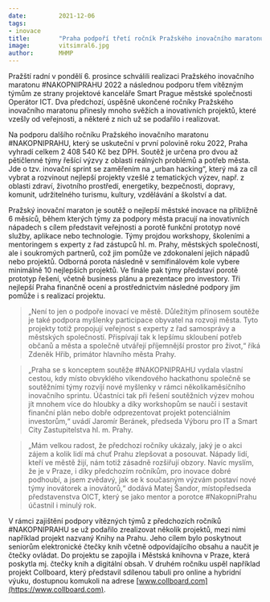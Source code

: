 ```yaml
---
date:         2021-12-06
tags:        
- inovace
title:        "Praha podpoří třetí ročník Pražského inovačního maratonu #NAKOPNIPRAHU"
image: 	      vitsimral6.jpg
author:       MHMP
---
```

 
Pražští radní v pondělí 6. prosince schválili realizaci Pražského inovačního maratonu #NAKOPNIPRAHU 2022 a následnou podporu třem vítězným týmům ze strany projektové kanceláře Smart Prague městské společnosti Operátor ICT. Dva předchozí, úspěšně ukončené ročníky Pražského inovačního maratonu přinesly mnoho svěžích a inovativních projektů, které vzešly od veřejnosti, a některé z nich už se podařilo i realizovat.

Na podporu dalšího ročníku Pražského inovačního maratonu #NAKOPNIPRAHU, který se uskuteční v první polovině roku 2022, Praha vyhradí celkem 2 408 540 Kč bez DPH. Soutěž je určena pro dvou až pětičlenné týmy řešící výzvy z oblasti reálných problémů a potřeb města.  Jde o tzv. inovační sprint se zaměřením na „urban hacking“, který má za cíl vybrat a rozvinout nejlepší projekty vzešlé z tematických výzev, např. z oblasti zdraví, životního prostředí, energetiky, bezpečnosti, dopravy, komunit, udržitelného turismu, kultury, vzdělávání a školství a dat.

Pražský inovační maraton je soutěž o nejlepší městské inovace na přibližně 6 měsíců, během kterých týmy za podpory města pracují na inovativních nápadech s cílem představit veřejnosti a porotě funkční prototyp nové služby, aplikace nebo technologie. Týmy projdou workshopy, školeními a mentoringem s experty z řad zástupců hl. m. Prahy, městských společností, ale i soukromých partnerů, což jim pomůže ve zdokonalení jejich nápadů nebo projektů. Odborná porota následně v semifinálovém kole vybere minimálně 10 nejlepších projektů. Ve finále pak týmy představí porotě prototyp řešení, včetně business plánu a prezentace pro investory. Tři nejlepší Praha finančně ocení a prostřednictvím následné podpory jim pomůže i s realizací projektu.

> „Není to jen o podpoře inovací ve městě. Důležitým přínosem soutěže je také podpora myšlenky participace obyvatel na rozvoji města. Tyto projekty totiž propojují veřejnost s experty z řad samosprávy a městských společností. Přispívají tak k lepšímu skloubení potřeb občanů a města a společně utvářejí příjemnější prostor pro život,“ říká Zdeněk Hřib, primátor hlavního města Prahy. 

> „Praha se s konceptem soutěže #NAKOPNIPRAHU vydala vlastní cestou, kdy místo obvyklého víkendového hackathonu společně se soutěžními týmy rozvíjí nové myšlenky v rámci několikaměsíčního inovačního sprintu. Účastníci tak při řešení soutěžních výzev mohou jít mnohem více do hloubky a díky workshopům se naučí i sestavit finanční plán nebo dobře odprezentovat projekt potenciálním investorům,“ uvádí Jaromír Beránek, předseda Výboru pro IT a Smart City Zastupitelstva hl. m. Prahy. 

> „Mám velkou radost, že předchozí ročníky ukázaly, jaký je o akci zájem a kolik lidí má chuť Prahu zlepšovat a posouvat. Nápady lidí, kteří ve městě žijí, nám totiž zásadně rozšiřují obzory. Navíc myslím, že je v Praze, i díky předchozím ročníkům, pro inovace dobré podhoubí, a jsem zvědavý, jak se k současným výzvám postaví nové týmy inovátorek a inovátorů,“ dodává Matej Šandor, místopředseda představenstva OICT, který se jako mentor a porotce #NakopniPrahu účastnil i minulý rok.

V rámci zajištění podpory vítězných týmů z předchozích ročníků #NAKOPNIPRAHU se už podařilo zrealizovat několik projektů, mezi nimi například projekt nazvaný Knihy na Prahu. Jeho cílem bylo poskytnout seniorům elektronické čtečky knih včetně odpovídajícího obsahu a naučit je čtečky ovládat. Do projektu se zapojila i Městská knihovna v Praze, která poskytla mj. čtečky knih a digitální obsah. V druhém ročníku uspěl například projekt Collboard, který představil sdílenou tabuli pro online a hybridní výuku, dostupnou komukoli na adrese [www.collboard.com](https://www.collboard.com).
